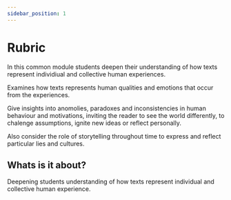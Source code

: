 ```yaml
---
sidebar_position: 1
---
```


# Rubric

In this common module students deepen their understanding of how texts represent individiual and collective human experiences. 

Examines how texts represents human qualities and emotions that occur from the experiences.

Give insights into anomolies, paradoxes and inconsistencies in human behaviour and motivations, inviting the reader to see the world differently, to chalenge assumptions, ignite new ideas or reflect personally.

Also consider the role of storytelling throughout time to express and reflect particular lies and cultures.


## Whats is it about?

Deepening students understanding of how texts represent individual and collective human experience.